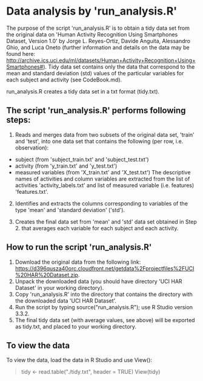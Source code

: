 # Data analysis by 'run_analysis.R'

The purpose of the script 'run_analysis.R' is to obtain a tidy data set from the original data on 'Human Activity Recognition Using Smartphones Dataset, Version 1.0' by Jorge L. Reyes-Ortiz, Davide Anguita, Alessandro Ghio, and Luca Oneto (further information and details on the data may be found here: http://archive.ics.uci.edu/ml/datasets/Human+Activity+Recognition+Using+Smartphones#). 
Tidy data set contains only the data that correspond to the mean and standard deviation (std) values of the particular variables for each subject and activity (see CodeBook.md). 

run_analysis.R creates a tidy data set in a txt format (tidy.txt).

## The script 'run_analysis.R' performs following steps:

1. Reads and merges data from two subsets of the original data set, 'train' and 'test', into one data set that contains the following (per row, i.e. observation):
- subject (from 'subject_train.txt' and 'subject_test.txt')
- activity (from 'y_train.txt' and 'y_test.txt') 
- measured variables (from 'X_train.txt' and 'X_test.txt')
The descriptive names of activities and column variables are extracted from the list of activities 'activity_labels.txt' and list of measured variable (i.e. features) 'features.txt'.

2. Identifies and extracts the columns corresponding to variables of the type 'mean' and 'standard deviation' ('std'). 

3. Creates the final data set from 'mean' and 'std' data set obtained in Step 2. that averages each variable for each subject and each activity. 

## How to run the script 'run_analysis.R'

1. Download the original data from the following link: https://d396qusza40orc.cloudfront.net/getdata%2Fprojectfiles%2FUCI%20HAR%20Dataset.zip.
2. Unpack the downloaded data (you should have directory 'UCI HAR Dataset' in your working directory).
3. Copy 'run_analysis.R' into the directory that contains the directory with the downloaded data 'UCI HAR Dataset'.
4. Run the script by typing source("run_analysis.R"); use R Studio version 3.3.2.
5. The final tidy data set (with average values, see above) will be exported as tidy.txt, and placed to your working directory.

## To view the data
To view the data, load the data in R Studio and use View():
> tidy <- read.table("./tidy.txt", header = TRUE)
> View(tidy)
